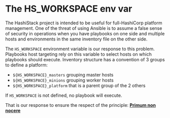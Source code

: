 # The HS_WORKSPACE env var

The HashiStack project is intended to be useful for full-HashiCorp platform management.
One of the threat of using Ansible is to assume a false sense of security in operations when you have playbooks on one side 
and multiple hosts and environments in the same inventory file on the other side.

The `HS_WORKSPACE` environment variable is our response to this problem. Playbooks host targeting rely on this variable
to select hosts on which playbooks should execute. Inventory structure has a convention of 3 groups to define a platform:

* `${HS_WORKSPACE}_masters` grouping master hosts
* `${HS_WORKSPACE}_minions` grouping worker hosts
* `${HS_WORKSPACE}_platform` that is a parent group of the 2 others

If `HS_WORKSPACE` is not defined, no playbook will execute.

That is our response to ensure the respect of the principle: __[Primum non nocere](https://en.wikipedia.org/wiki/Primum_non_nocere)__
